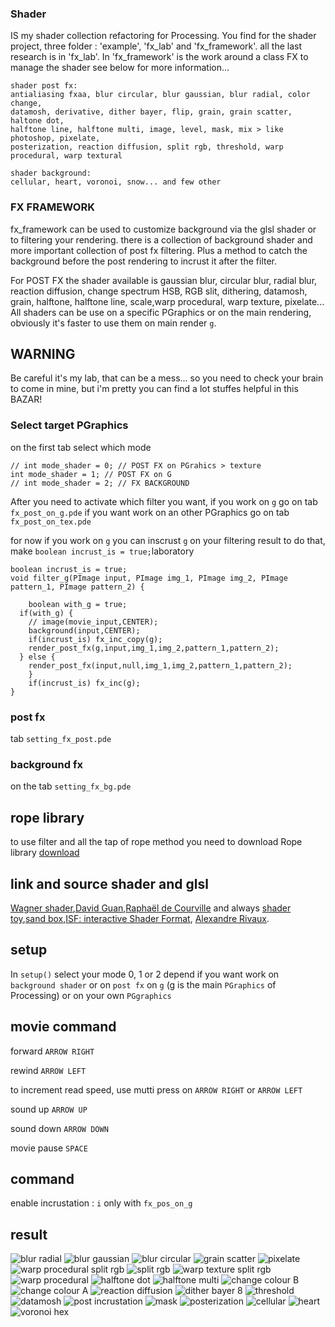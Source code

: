 ### Shader
IS my shader collection refactoring for Processing.
You find for the shader project, three folder : 'example', 'fx_lab' and 'fx_framework'.
all the last research is in 'fx_lab'. In 'fx_framework' is the work around a class FX to manage the shader see below for more information...


```
shader post fx:
antialiasing fxaa, blur circular, blur gaussian, blur radial, color change, 
datamosh, derivative, dither bayer, flip, grain, grain scatter, haltone dot, 
halftone line, halftone multi, image, level, mask, mix > like photoshop, pixelate, 
posterization, reaction diffusion, split rgb, threshold, warp procedural, warp textural
```

```
shader background:
cellular, heart, voronoi, snow... and few other
```


### FX FRAMEWORK
fx_framework can be used to customize background via the glsl shader or to filtering your rendering.
there is a collection of background shader and more important collection of post fx filtering.
Plus a method to catch the background before the post rendering to incrust it after the filter.

For POST FX the shader available is gaussian blur, circular blur, radial blur, reaction diffusion, change spectrum HSB, RGB slit, dithering, datamosh, grain, halftone, halftone line, scale,warp procedural, warp texture, pixelate...
All shaders can be use on a specific PGraphics or on the main rendering, obviously it's faster to use them on main render `g`.

## WARNING
Be careful it's my lab, that can be a mess... so you need to check your brain to come in mine, but i'm pretty you can find a lot stuffes helpful in this BAZAR!


### Select target PGraphics
on the first tab select which mode
```
// int mode_shader = 0; // POST FX on PGrahics > texture
int mode_shader = 1; // POST FX on G
// int mode_shader = 2; // FX BACKGROUND
```
After you need to activate which filter you want, if you work on `g` go on tab `fx_post_on_g.pde` if you want work on an other PGraphics go on tab `fx_post_on_tex.pde`

for now if you work on `g` you can inscrust `g` on your filtering result to do that, make `boolean incrust_is = true;`laboratory
```
boolean incrust_is = true;
void filter_g(PImage input, PImage img_1, PImage img_2, PImage pattern_1, PImage pattern_2) {

	boolean with_g = true;
  if(with_g) {
  	// image(movie_input,CENTER);
  	background(input,CENTER);
  	if(incrust_is) fx_inc_copy(g);
  	render_post_fx(g,input,img_1,img_2,pattern_1,pattern_2);
  } else {
  	render_post_fx(input,null,img_1,img_2,pattern_1,pattern_2);
	}
	if(incrust_is) fx_inc(g);
}
```

### post fx
tab `setting_fx_post.pde`

### background fx 
on the tab `setting_fx_bg.pde`

## rope library
to use filter and all the tap of rope method you need to download Rope library
[download](https://github.com/StanLepunK/Rope/blob/master/build_rope/Rope.zip)

## link and source shader and glsl

[Wagner shader](https://github.com/spite/Wagner/tree/master/fragment-shaders),[David Guan](https://medium.com/david-guan/webgl-and-image-filter-101-5017b290d02f),[Raphaël de Courville](https://github.com/SableRaf/Filters4Processing)
and always [shader toy](https://github.com/SableRaf/Filters4Processing),[sand box](http://glslsandbox.com/),[ISF: interactive Shader Format](https://www.interactiveshaderformat.com/), [Alexandre Rivaux](https://github.com/alexr4/datamoshing-GLSL).

## setup
In `setup()` select your mode 0, 1 or 2 depend if you want work on `background shader` or on `post fx` on `g` (g is the main `PGraphics` of Processing) or on your own `PGgraphics`

## movie command
forward `ARROW RIGHT`

rewind `ARROW LEFT`

to increment read speed, use mutti press on `ARROW RIGHT` or `ARROW LEFT`

sound up `ARROW UP`

sound down `ARROW DOWN`

movie pause `SPACE`

## command
enable incrustation : `i` only with `fx_pos_on_g`


## result
![blur radial](https://github.com/StanLepunK/Shader/blob/master/img_link/IM%20184796.jpg)
![blur gaussian](https://github.com/StanLepunK/Shader/blob/master/img_link/IM%20184797.jpg)
![blur circular](https://github.com/StanLepunK/Shader/blob/master/img_link/IM%20184798.jpg)
![grain scatter](https://github.com/StanLepunK/Shader/blob/master/img_link/IM%20184799.jpg)
![pixelate](https://github.com/StanLepunK/Shader/blob/master/img_link/IM%20184800.jpg)
![warp procedural split rgb](https://github.com/StanLepunK/Shader/blob/master/img_link/IM%20184801.jpg)
![split rgb](https://github.com/StanLepunK/Shader/blob/master/img_link/IM%20184802.jpg)
![warp texture split rgb](https://github.com/StanLepunK/Shader/blob/master/img_link/IM%20184803.jpg)
![warp procedural](https://github.com/StanLepunK/Shader/blob/master/img_link/IM%20184804.jpg)
![halftone dot](https://github.com/StanLepunK/Shader/blob/master/img_link/IM%20184805.jpg)
![halftone multi](https://github.com/StanLepunK/Shader/blob/master/img_link/IM%20184809.jpg)
![change colour B](https://github.com/StanLepunK/Shader/blob/master/img_link/IM%20184806.jpg)
![change colour A](https://github.com/StanLepunK/Shader/blob/master/img_link/IM%20184807.jpg)
![reaction diffusion](https://github.com/StanLepunK/Shader/blob/master/img_link/IM%20184808.jpg)
![dither bayer 8](https://github.com/StanLepunK/Shader/blob/master/img_link/IM%20184810.jpg)
![threshold](https://github.com/StanLepunK/Shader/blob/master/img_link/IM%20184811.jpg)
![datamosh](https://github.com/StanLepunK/Shader/blob/master/img_link/IM%20184812.jpg)
![post incrustation](https://github.com/StanLepunK/Shader/blob/master/img_link/IM%20184813.jpg)
![mask](https://github.com/StanLepunK/Shader/blob/master/img_link/IM%20184814.jpg)
![posterization](https://github.com/StanLepunK/Shader/blob/master/img_link/IM%20184815.jpg)
![cellular](https://github.com/StanLepunK/Shader/blob/master/img_link/BG%20300809.jpg)
![heart](https://github.com/StanLepunK/Shader/blob/master/img_link/BG%20300810.jpg)
![voronoi hex](https://github.com/StanLepunK/Shader/blob/master/img_link/BG%20300811.jpg)

